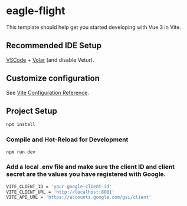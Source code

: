 #  eagle-flight

This template should help get you started developing with Vue 3 in Vite.

## Recommended IDE Setup

[VSCode](https://code.visualstudio.com/) + [Volar](https://marketplace.visualstudio.com/items?itemName=Vue.volar) (and disable Vetur).

## Customize configuration

See [Vite Configuration Reference](https://vite.dev/config/).

## Project Setup

```sh
npm install
```

### Compile and Hot-Reload for Development

```sh
npm run dev
```

### Add a local .env file and make sure the client ID and client secret are the values you have registered with Google.

```sh
VITE_CLIENT_ID = 'your-google-client-id'
VITE_CLIENT_URL = 'http://localhost:8081'
VITE_API_URL = 'https://accounts.google.com/gsi/client'

```
